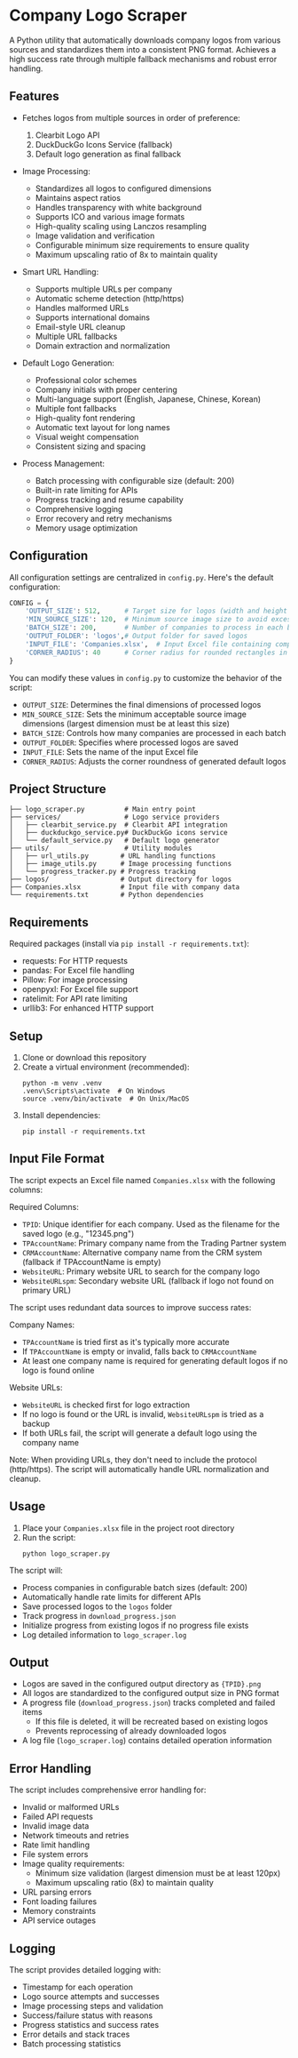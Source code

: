 # Company Logo Scraper

A Python utility that automatically downloads company logos from various sources and standardizes them into a consistent PNG format. Achieves a high success rate through multiple fallback mechanisms and robust error handling.

## Features

- Fetches logos from multiple sources in order of preference:
  1. Clearbit Logo API
  2. DuckDuckGo Icons Service (fallback)
  3. Default logo generation as final fallback

- Image Processing:
  - Standardizes all logos to configured dimensions
  - Maintains aspect ratios
  - Handles transparency with white background
  - Supports ICO and various image formats
  - High-quality scaling using Lanczos resampling
  - Image validation and verification
  - Configurable minimum size requirements to ensure quality
  - Maximum upscaling ratio of 8x to maintain quality

- Smart URL Handling:
  - Supports multiple URLs per company
  - Automatic scheme detection (http/https)
  - Handles malformed URLs
  - Supports international domains
  - Email-style URL cleanup
  - Multiple URL fallbacks
  - Domain extraction and normalization

- Default Logo Generation:
  - Professional color schemes
  - Company initials with proper centering
  - Multi-language support (English, Japanese, Chinese, Korean)
  - Multiple font fallbacks
  - High-quality font rendering
  - Automatic text layout for long names
  - Visual weight compensation
  - Consistent sizing and spacing

- Process Management:
  - Batch processing with configurable size (default: 200)
  - Built-in rate limiting for APIs
  - Progress tracking and resume capability
  - Comprehensive logging
  - Error recovery and retry mechanisms
  - Memory usage optimization

## Configuration

All configuration settings are centralized in `config.py`. Here's the default configuration:

```python
CONFIG = {
    'OUTPUT_SIZE': 512,      # Target size for logos (width and height in pixels)
    'MIN_SOURCE_SIZE': 120,  # Minimum source image size to avoid excessive upscaling
    'BATCH_SIZE': 200,       # Number of companies to process in each batch
    'OUTPUT_FOLDER': 'logos',# Output folder for saved logos
    'INPUT_FILE': 'Companies.xlsx',  # Input Excel file containing company data
    'CORNER_RADIUS': 40      # Corner radius for rounded rectangles in default logos
}
```

You can modify these values in `config.py` to customize the behavior of the script:
- `OUTPUT_SIZE`: Determines the final dimensions of processed logos
- `MIN_SOURCE_SIZE`: Sets the minimum acceptable source image dimensions (largest dimension must be at least this size)
- `BATCH_SIZE`: Controls how many companies are processed in each batch
- `OUTPUT_FOLDER`: Specifies where processed logos are saved
- `INPUT_FILE`: Sets the name of the input Excel file
- `CORNER_RADIUS`: Adjusts the corner roundness of generated default logos

## Project Structure

```
├── logo_scraper.py          # Main entry point
├── services/                # Logo service providers
│   ├── clearbit_service.py  # Clearbit API integration
│   ├── duckduckgo_service.py# DuckDuckGo icons service
│   └── default_service.py   # Default logo generator
├── utils/                   # Utility modules
│   ├── url_utils.py        # URL handling functions
│   ├── image_utils.py      # Image processing functions
│   └── progress_tracker.py # Progress tracking
├── logos/                  # Output directory for logos
├── Companies.xlsx          # Input file with company data
└── requirements.txt        # Python dependencies
```

## Requirements

Required packages (install via `pip install -r requirements.txt`):
- requests: For HTTP requests
- pandas: For Excel file handling
- Pillow: For image processing
- openpyxl: For Excel file support
- ratelimit: For API rate limiting
- urllib3: For enhanced HTTP support

## Setup

1. Clone or download this repository
2. Create a virtual environment (recommended):
   ```
   python -m venv .venv
   .venv\Scripts\activate  # On Windows
   source .venv/bin/activate  # On Unix/MacOS
   ```
3. Install dependencies:
   ```
   pip install -r requirements.txt
   ```

## Input File Format

The script expects an Excel file named `Companies.xlsx` with the following columns:

Required Columns:
- `TPID`: Unique identifier for each company. Used as the filename for the saved logo (e.g., "12345.png")
- `TPAccountName`: Primary company name from the Trading Partner system
- `CRMAccountName`: Alternative company name from the CRM system (fallback if TPAccountName is empty)
- `WebsiteURL`: Primary website URL to search for the company logo
- `WebsiteURLspm`: Secondary website URL (fallback if logo not found on primary URL)

The script uses redundant data sources to improve success rates:

Company Names:
- `TPAccountName` is tried first as it's typically more accurate
- If `TPAccountName` is empty or invalid, falls back to `CRMAccountName`
- At least one company name is required for generating default logos if no logo is found online

Website URLs:
- `WebsiteURL` is checked first for logo extraction
- If no logo is found or the URL is invalid, `WebsiteURLspm` is tried as a backup
- If both URLs fail, the script will generate a default logo using the company name

Note: When providing URLs, they don't need to include the protocol (http/https). The script will automatically handle URL normalization and cleanup.

## Usage

1. Place your `Companies.xlsx` file in the project root directory
2. Run the script:
   ```
   python logo_scraper.py
   ```

The script will:
- Process companies in configurable batch sizes (default: 200)
- Automatically handle rate limits for different APIs
- Save processed logos to the `logos` folder
- Track progress in `download_progress.json`
- Initialize progress from existing logos if no progress file exists
- Log detailed information to `logo_scraper.log`

## Output

- Logos are saved in the configured output directory as `{TPID}.png`
- All logos are standardized to the configured output size in PNG format
- A progress file (`download_progress.json`) tracks completed and failed items
  - If this file is deleted, it will be recreated based on existing logos
  - Prevents reprocessing of already downloaded logos
- A log file (`logo_scraper.log`) contains detailed operation information

## Error Handling

The script includes comprehensive error handling for:
- Invalid or malformed URLs
- Failed API requests
- Invalid image data
- Network timeouts and retries
- Rate limit handling
- File system errors
- Image quality requirements:
  - Minimum size validation (largest dimension must be at least 120px)
  - Maximum upscaling ratio (8x) to maintain quality
- URL parsing errors
- Font loading failures
- Memory constraints
- API service outages

## Logging

The script provides detailed logging with:
- Timestamp for each operation
- Logo source attempts and successes
- Image processing steps and validation
- Success/failure status with reasons
- Progress statistics and success rates
- Error details and stack traces
- Batch processing statistics
